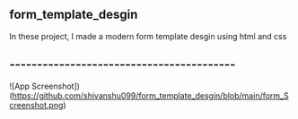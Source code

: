 
 ## form_template_desgin
In these project, I made a modern form template desgin using html and css

## ----------------------------------------- ##
![App Screenshot])(https://github.com/shivanshu099/form_template_desgin/blob/main/form_Screenshot.png)

